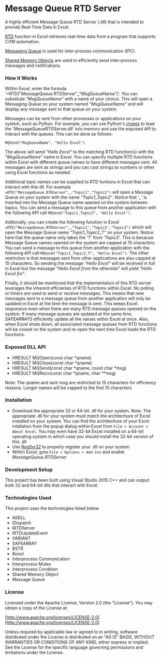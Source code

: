 # Message Queue RTD Server
A highly efficient Message Queue RTD Server (.dll) that is intended to provide Real-Time Data in Excel.

[RTD] function in Excel retrieves real-time data from a program that supports COM automation.

[Messaging Queue] is used for inter-process communication (IPC).

[Shared Memory Objects] are used to efficiently send inter-process messages and notifications.

### How it Works
Within Excel, enter the formula '=RTD("MessageQueue.RTDServer",,"MsgQueueName")'.  You can substitute *"MsgQueueName"* with a name of your choice.  This will open a Messaging Queue on your system named *"MsgQueueName"* and will display any message sent to that queue on your system.

Messages can be sent from other processes or applications on your system, such as Python.  For example, you can use Python's [ctypes] to load the 'MessageQueueRTDServer.dll' into memory and use the exposed API to interact with the queues.  This can be done as follows:

`MQSend("MsgQueueName", "Hello Excel")`

The above will send *"Hello Excel"* to the matching RTD function(s) with the *"MsgQueueName"* name in Excel.  You can specify multiple RTD functions within Excel with different queue names to have different messages sent. All messages are sent as strings and you can cast strings to numbers or other using Excel functions as needed.

Additional topic names can be supplied to RTD funtions in Excel that can interact with this dll.  For example  `=RTD("MessageQueue.RTDServer",,"Topic1","Topic2")` will open a Message Queue on your system with the name *"Topic1_Topic2"*.  Notice that *'_'* is inserted into the Message Queue name opened on the system between topics.  You can send a message to this queue from another application with the following API call `MQSend("Topic1_Topic2", "Hello Excel")`.

Addionally, you can create the following function in Excel
`=RTD("MessageQueue.RTDServer",,"Topic1","Topic2","Topic3")` which will open the Message Queue name *"Topic1_Topic2_T"* on your system.  Notice here that the queue name only takes the *'T'* from *'Topic3'*.  This is because Message Queue names opened on the system are capped at 15 characters.  You can send a message to this queue from another application with the following API call `MQSend("Topic1_Topic2_T", "Hello Excel")`.  The other restriction is that messages sent from other applications are also capped at 15 characters.  So sending the message *"Hello Excel"* will be received in full in Excel but the message *"Hello Excel from the otherside"* will yield *"Hello Excel fro"*.

Finally, it should be mentioned that the implementation of this RTD server leverages the inherent efficienies of RTD functions within Excel.  No polling or timers are used to send or receive messages.  This means that new messages sent to a message queue from another application will only be updated in Excel at the time the message is sent.  This keeps Excel responsive even when there are many RTD message queues opened on the system.  If many message queues are updated at the same time, *SAFEARRAYS* efficiently update all the values within Excel at once.  Also, when Excel shuts down, all associated message queues from RTD functions will be closed on the system and re-open the next time Excel loads the RTD functions.


### Exposed DLL API
- HRESULT MQOpen(const char \*qname)
- HRESULT MQClose(const char \*qname)
- HRESULT MQSend(const char \*qname, const char \*msg)
- HRESULT MQRecv(const char \*qname, char \*\*msg)

Note:  The qname and sent msg are restricted to 15 characters for efficiency reasons.  Longer names will be capped to the first 15 characters


### Installation
- Download the appropriate 32 or 64-bit .dll for your system.  Note:  The appropriate .dll for your system must match the architechure of Excel installed on your system.  You can find the architechure of your Excel intallation from the popup dialog within Excel from `File > Account > About Excel`.  You may even have 32-bit Excel installed on a 64-bit operating system in which case you should install the 32-bit version of this .dll
- Use [RegSvr32] to properly register your .dll on your system
- Within Excel, goto `File > Options > Add-Ins` and enable *MessageQueue.RTDServer*


### Development Setup
This project has been built using Visual Studio 2015 C++ and can output both 32 and 64-bit dlls that interact with Excel.


### Technologies Used
This project uses the technologies listed below

 - AltDLL
 - IDispatch
 - IRTDServer
 - IRTDUpdateEvent
 - VARIANT
 - SAFEARRAY
 - BSTR
 - Boost
 - Interprocess Communication
 - Interprocess Mutex
 - Interprocess Condition
 - Shared Memory Object
 - Message Queue


### License
Licensed under the Apache License, Version 2.0 (the "License"). You may obtain a copy of the License at:

  [http://www.apache.org/licenses/LICENSE-2.0](http://www.apache.org/licenses/LICENSE-2.0)

Unless required by applicable law or agreed to in writing, software distributed under the License is distributed on an "AS IS" BASIS, WITHOUT WARRANTIES OR CONDITIONS OF ANY KIND, either express or implied.  See the License for the specific language governing permissions and limitations under the License.


[//]: # (These are reference links used in the body of this note and get stripped out when the markdown processor does its job. There is no need to format nicely because it shouldn't be seen. Thanks SO - http://stackoverflow.com/questions/4823468/store-comments-in-markdown-syntax)

   [RTD]: <https://support.office.com/en-us/article/RTD-function-e0cc001a-56f0-470a-9b19-9455dc0eb593>
   [Messaging Queue]: <https://en.wikipedia.org/wiki/Message_queue>
   [Shared Memory Objects]: <https://en.wikipedia.org/wiki/Shared_memory>
   [RegSvr32]: <https://support.microsoft.com/en-us/kb/249873>
   [ctypes]: <https://docs.python.org/2/library/ctypes.html>
